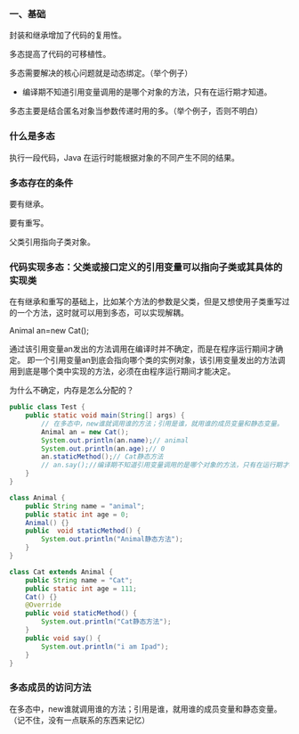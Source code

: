 ### 一、基础

封装和继承增加了代码的复用性。

多态提高了代码的可移植性。

多态需要解决的核心问题就是动态绑定。（举个例子）
- 编译期不知道引用变量调用的是哪个对象的方法，只有在运行期才知道。

多态主要是结合匿名对象当参数传递时用的多。（举个例子，否则不明白）

### 什么是多态

执行一段代码，Java 在运行时能根据对象的不同产生不同的结果。

### 多态存在的条件

要有继承。

要有重写。

父类引用指向子类对象。

### 代码实现多态：父类或接口定义的引用变量可以指向子类或其具体的实现类

在有继承和重写的基础上，比如某个方法的参数是父类，但是又想使用子类重写过的一个方法，这时就可以用到多态，可以实现解耦。

Animal an=new Cat(); 

通过该引用变量an发出的方法调用在编译时并不确定，而是在程序运行期间才确定。 即一个引用变量an到底会指向哪个类的实例对象，该引用变量发出的方法调用到底是哪个类中实现的方法，必须在由程序运行期间才能决定。

为什么不确定，内存是怎么分配的？

```java
public class Test {
    public static void main(String[] args) {
        // 在多态中，new谁就调用谁的方法；引用是谁，就用谁的成员变量和静态变量。
        Animal an = new Cat();
        System.out.println(an.name);// animal
        System.out.println(an.age);// 0
        an.staticMethod();// Cat静态方法
        // an.say();//编译期不知道引用变量调用的是哪个对象的方法，只有在运行期才确定调用的是哪个对象的方法。因此在编译期间出现错误。
    }
}

class Animal {
    public String name = "animal";
    public static int age = 0;
    Animal() {}
    public  void staticMethod() {
        System.out.println("Animal静态方法");
    }
}

class Cat extends Animal {
    public String name = "Cat";
    public static int age = 111;
    Cat() {}
    @Override
    public void staticMethod() {
        System.out.println("Cat静态方法");
    }
    public void say() {
        System.out.println("i am Ipad");
    }
}

```

### 多态成员的访问方法

在多态中，new谁就调用谁的方法；引用是谁，就用谁的成员变量和静态变量。（记不住，没有一点联系的东西来记忆）





















